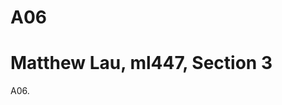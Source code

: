 # A06

<!DOCTYPE html>
<html>
<head>
  <title>My-first-web-page</title>
  <meta name="viewport" content="width=device-width,initial-scale=1" >
  <link href="style.css" rel="stylesheet">
</head>
<body>
  <h1>Matthew Lau, ml447, Section 3</h1>
  <p>A06.</p>

  <script src="script.js"></script>
</body>
</html>
